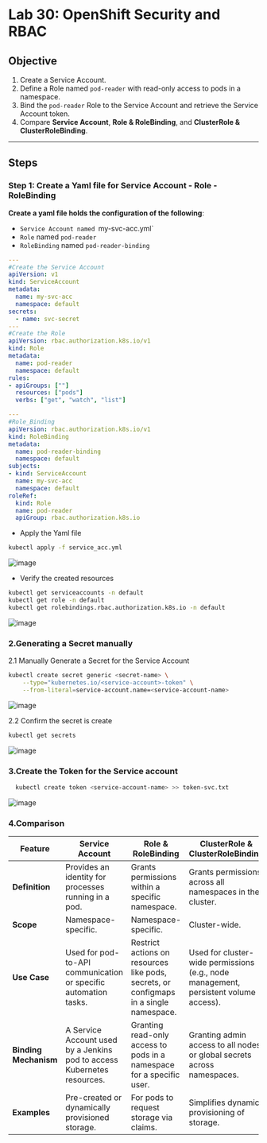 # Lab 30: OpenShift Security and RBAC  

## Objective  
1. Create a Service Account.  
2. Define a Role named `pod-reader` with read-only access to pods in a namespace.  
3. Bind the `pod-reader` Role to the Service Account and retrieve the Service Account token.  
4. Compare **Service Account**, **Role & RoleBinding**, and **ClusterRole & ClusterRoleBinding**.

---

## Steps  

### Step 1: Create a Yaml file for Service Account - Role - RoleBinding

**Create a yaml file holds the configuration of the following**:

- `Service Account named `my-svc-acc.yml`
- `Role` named `pod-reader`
- `RoleBinding` named `pod-reader-binding`

```yaml
---
#Create the Service Account
apiVersion: v1
kind: ServiceAccount
metadata:
  name: my-svc-acc
  namespace: default
secrets:
  - name: svc-secret
---
#Create the Role
apiVersion: rbac.authorization.k8s.io/v1
kind: Role
metadata:
  name: pod-reader
  namespace: default
rules:
- apiGroups: [""]
  resources: ["pods"]
  verbs: ["get", "watch", "list"]

---
#Role_Binding
apiVersion: rbac.authorization.k8s.io/v1
kind: RoleBinding
metadata:
  name: pod-reader-binding
  namespace: default
subjects:
- kind: ServiceAccount
  name: my-svc-acc
  namespace: default
roleRef:
  kind: Role
  name: pod-reader
  apiGroup: rbac.authorization.k8s.io
```

- Apply the Yaml file

```bash
kubectl apply -f service_acc.yml
```

![image](https://github.com/user-attachments/assets/c6ebf614-85cc-4e3d-924f-a13af4215e5d)

- Verify the created resources

```bash
kubectl get serviceaccounts -n default
kubectl get role -n default
kubectl get rolebindings.rbac.authorization.k8s.io -n default 
```

![image](https://github.com/user-attachments/assets/07112101-ed92-491c-b312-f572bf10f1ba)

### 2.Generating a Secret manually

2.1 Manually Generate a Secret for the Service Account

```bash
kubectl create secret generic <secret-name> \
    --type="kubernetes.io/<service-account>-token" \
    --from-literal=service-account.name=<service-account-name>
```

![image](https://github.com/user-attachments/assets/5d76a256-a5c4-4971-8967-506ee889f532)

2.2 Confirm the secret is create 

```bash
kubectl get secrets
```

![image](https://github.com/user-attachments/assets/61172974-f7c8-4ec6-a586-b72a2f4cd227)

### 3.Create the Token for the Service account

```bash
  kubectl create token <service-account-name> >> token-svc.txt
```

![image](https://github.com/user-attachments/assets/0e20a75e-c205-4f7a-8811-a3ca1f99aea5)

### 4.Comparison

| Feature             | Service Account            |     Role & RoleBinding		     | ClusterRole & ClusterRoleBinding                                               |
|---------------------|-----------------------------------|----------------------------------------|-----------------------------------------------------------|
| **Definition**      | Provides an identity for processes running in a pod.	|Grants permissions within a specific namespace.	| Grants permissions across all namespaces in the cluster.|
| **Scope**    | Namespace-specific.		              | Namespace-specific.	                     | Cluster-wide.                          |
| **Use Case**          | Used for pod-to-API communication or specific automation tasks.	         	|	Restrict actions on resources like pods, secrets, or configmaps in a single namespace.	         | Used for cluster-wide permissions (e.g., node management, persistent volume access).            |
| **Binding Mechanism**   | A Service Account used by a Jenkins pod to access Kubernetes resources.			|	Granting read-only access to pods in a namespace for a specific user.      | Granting admin access to all nodes or global secrets across namespaces. |
| **Examples**        | Pre-created or dynamically provisioned storage.	|	For pods to request storage via claims.| Simplifies dynamic provisioning of storage. |
